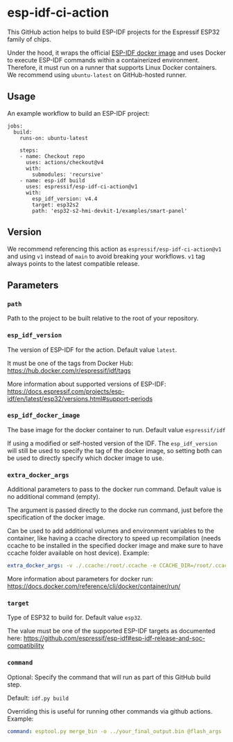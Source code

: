 # esp-idf-ci-action

This GitHub action helps to build ESP-IDF projects for the Espressif ESP32 family of chips.

Under the hood, it wraps the official [ESP-IDF docker image](https://hub.docker.com/r/espressif/idf) and uses Docker to execute ESP-IDF commands within a containerized environment. Therefore, it must run on a runner that supports Linux Docker containers. We recommend using `ubuntu-latest` on GitHub-hosted runner.

## Usage

An example workflow to build an ESP-IDF project:

```
jobs:
  build:
    runs-on: ubuntu-latest

    steps:
    - name: Checkout repo
      uses: actions/checkout@v4
      with:
        submodules: 'recursive'
    - name: esp-idf build
      uses: espressif/esp-idf-ci-action@v1
      with:
        esp_idf_version: v4.4
        target: esp32s2
        path: 'esp32-s2-hmi-devkit-1/examples/smart-panel'
```

## Version

We recommend referencing this action as `espressif/esp-idf-ci-action@v1` and using `v1` instead of `main` to avoid breaking your workflows. `v1` tag always points to the latest compatible release.

## Parameters

### `path`

Path to the project to be built relative to the root of your repository.

### `esp_idf_version`

The version of ESP-IDF for the action. Default value `latest`.

It must be one of the tags from Docker Hub: https://hub.docker.com/r/espressif/idf/tags

More information about supported versions of ESP-IDF: https://docs.espressif.com/projects/esp-idf/en/latest/esp32/versions.html#support-periods

### `esp_idf_docker_image`

The base image for the docker container to run. Default value `espressif/idf`

If using a modified or self-hosted version of the IDF. The `esp_idf_version` will still be used to specify the tag of the docker image, so setting both can be used to directly specify which docker image to use.

### `extra_docker_args`

Additional parameters to pass to the docker run command. Default value is no additional command (empty).

The argument is passed directly to the docke run command, just before the specification of the docker image.

Can be used to add additional volumes and environment variables to the container, like having a ccache directory to speed up recompilation (needs ccache to be installed in the specified docker image and make sure to have ccache folder available on host device). Example:

```yaml
extra_docker_args: -v ./.ccache:/root/.ccache -e CCACHE_DIR=/root/.ccache
```

More information about parameters for docker run: https://docs.docker.com/reference/cli/docker/container/run/

### `target`

Type of ESP32 to build for. Default value `esp32`.

The value must be one of the supported ESP-IDF targets as documented here: https://github.com/espressif/esp-idf#esp-idf-release-and-soc-compatibility

### `command`

Optional: Specify the command that will run as part of this GitHub build step.

Default: `idf.py build`

Overriding this is useful for running other commands via github actions. Example:

```yaml
command: esptool.py merge_bin -o ../your_final_output.bin @flash_args
```
